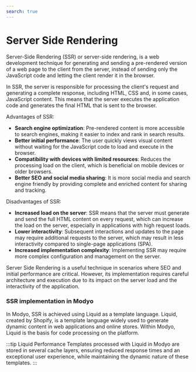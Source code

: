 ```yaml
---
search: true
---
```


# Server Side Rendering

Server-Side Rendering (SSR) or server-side rendering, is a web development technique for generating and sending a pre-rendered version of a web page to the client from the server, instead of sending only the JavaScript code and letting the client render it in the browser.

In SSR, the server is responsible for processing the client's request and generating a complete response, including HTML, CSS and, in some cases, JavaScript content. This means that the server executes the application code and generates the final HTML that is sent to the browser.

Advantages of SSR:

- **Search engine optimization**: Pre-rendered content is more accessible to search engines, making it easier to index and rank in search results.
- **Better initial performance**: The user quickly views visual content without waiting for the JavaScript code to load and execute in the browser.
- **Compatibility with devices with limited resources**: Reduces the processing load on the client, which is beneficial on mobile devices or older browsers.
- **Better SEO and social media sharing**: It is more social media and search engine friendly by providing complete and enriched content for sharing and tracking.

Disadvantages of SSR:

- **Increased load on the server**: SSR means that the server must generate and send the full HTML content on every request, which can increase the load on the server, especially in applications with high request loads.
- **Lower interactivity**: Subsequent interactions and updates to the page may require additional requests to the server, which may result in less interactivity compared to single-page applications (SPA).
- **Increased implementation complexity**: Implementing SSR may require more complex configuration and management on the server.

Server Side Rendering is a useful technique in scenarios where SEO and initial performance are critical. However, its implementation requires careful architecture and execution due to its impact on the server load and the interactivity of the application.

### SSR implementation in Modyo

In Modyo, SSR is achieved using Liquid as a template language. Liquid, created by Shopify, is a template language widely used to generate dynamic content in web applications and online stores. Within Modyo, Liquid is the basis for code processing on the platform.

:::tip Liquid Performance
Templates processed with Liquid in Modyo are stored in several cache layers, ensuring reduced response times and an exceptional user experience, while maintaining the dynamic nature of these templates.
:::